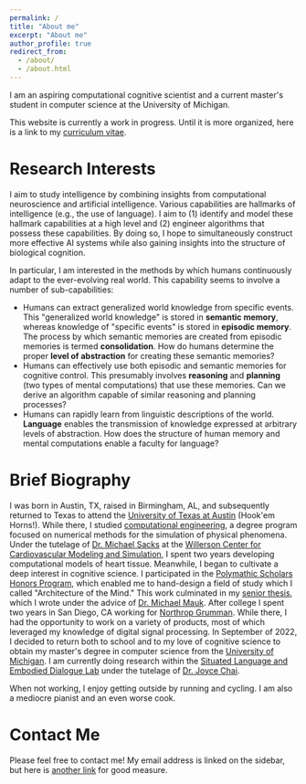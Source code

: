 ```yaml
---
permalink: /
title: "About me"
excerpt: "About me"
author_profile: true
redirect_from: 
  - /about/
  - /about.html
---
```



I am an aspiring computational cognitive scientist and a current master's student in computer science at the University of Michigan.

This website is currently a work in progress. Until it is more organized, here is a link to my [curriculum vitae](https://jhsansom.github.io/files/JakeSansom_CV.pdf).

# Research Interests

I aim to study intelligence by combining insights from computational neuroscience and artificial intelligence. Various capabilities are hallmarks of intelligence (e.g., the use of language). I aim to (1) identify and model these hallmark capabilities at a high level and (2) engineer algorithms that possess these capabilities. By doing so, I hope to simultaneously construct more effective AI systems while also gaining insights into the structure of biological cognition.

In particular, I am interested in the methods by which humans continuously adapt to the ever-evolving real world. This capability seems to involve a number of sub-capabilities:
- Humans can extract generalized world knowledge from specific events. This "generalized world knowledge" is stored in **semantic memory**, whereas knowledge of "specific events" is stored in **episodic memory**. The process by which semantic memories are created from episodic memories is termed **consolidation**. How do humans determine the proper **level of abstraction** for creating these semantic memories?
- Humans can effectively use both episodic and semantic memories for cognitive control. This presumably involves **reasoning** and **planning** (two types of mental computations) that use these memories. Can we derive an algorithm capable of similar reasoning and planning processes?
- Humans can rapidly learn from linguistic descriptions of the world. **Language** enables the transmission of knowledge expressed at arbitrary levels of abstraction. How does the structure of human memory and mental computations enable a faculty for language?

# Brief Biography

I was born in Austin, TX, raised in Birmingham, AL, and subsequently returned to Texas to attend the [University of Texas at Austin](https://www.utexas.edu) (Hook'em Horns!). While there, I studied [computational engineering](https://www.ae.utexas.edu/undergraduate/computational-undergrad-program/what-is-computational-engineering), a degree program focused on numerical methods for the simulation of physical phenomena. Under the tutelage of [Dr. Michael Sacks](https://oden.utexas.edu/people/directory/Michael-Sacks/) at the [Willerson Center for Cardiovascular Modeling and Simulation](https://wccms.oden.utexas.edu), I spent two years developing computational models of heart tissue. Meanwhile, I began to cultivate a deep interest in cognitive science. I participated in the [Polymathic Scholars Honors Program](https://cns.utexas.edu/honors/honors-programs-center/polymathic), which enabled me to hand-design a field of study which I called "Architecture of the Mind." This work culminated in my [senior thesis](https://jhsansom.github.io/files/JakeSansom_Thesis.pdf), which I wrote under the advice of [Dr. Michael Mauk](https://clm.utexas.edu/faculty/dr-michael-mauk/). After college I spent two years in San Diego, CA working for [Northrop Grumman](https://www.northropgrumman.com). While there, I had the opportunity to work on a variety of products, most of which leveraged my knowledge of digital signal processing. In September of 2022, I decided to return both to school and to my love of cognitive science to obtain my master's degree in computer science from the [University of Michigan](https://umich.edu). I am currently doing research within the [Situated Language and Embodied Dialogue Lab](https://sled.eecs.umich.edu) under the tutelage of [Dr. Joyce Chai](https://web.eecs.umich.edu/~chaijy/).

When not working, I enjoy getting outside by running and cycling. I am also a mediocre pianist and an even worse cook.

# Contact Me

Please feel free to contact me! My email address is linked on the sidebar, but here is [another link](mailto:jhsansom@umich.edu) for good measure.
